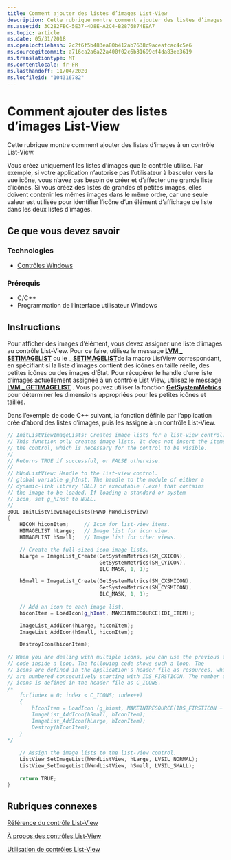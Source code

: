 ```yaml
---
title: Comment ajouter des listes d’images List-View
description: Cette rubrique montre comment ajouter des listes d’images à un contrôle List-View.
ms.assetid: 3C282FBC-5E37-4D8E-A2C4-B2876874E9A7
ms.topic: article
ms.date: 05/31/2018
ms.openlocfilehash: 2c2f6f5b483ea80b412ab7638c9aceafcac4c5e6
ms.sourcegitcommit: a716ca2a6a22a400f02c6b31699cf4da83ee3619
ms.translationtype: MT
ms.contentlocale: fr-FR
ms.lasthandoff: 11/04/2020
ms.locfileid: "104316782"
---
```

# <a name="how-to-add-list-view-image-lists"></a>Comment ajouter des listes d’images List-View

Cette rubrique montre comment ajouter des listes d’images à un contrôle List-View.

Vous créez uniquement les listes d’images que le contrôle utilise. Par exemple, si votre application n’autorise pas l’utilisateur à basculer vers la vue icône, vous n’avez pas besoin de créer et d’affecter une grande liste d’icônes. Si vous créez des listes de grandes et petites images, elles doivent contenir les mêmes images dans le même ordre, car une seule valeur est utilisée pour identifier l’icône d’un élément d’affichage de liste dans les deux listes d’images.

## <a name="what-you-need-to-know"></a>Ce que vous devez savoir

### <a name="technologies"></a>Technologies

-   [Contrôles Windows](window-controls.md)

### <a name="prerequisites"></a>Prérequis

-   C/C++
-   Programmation de l’interface utilisateur Windows

## <a name="instructions"></a>Instructions


Pour afficher des images d’élément, vous devez assigner une liste d’images au contrôle List-View. Pour ce faire, utilisez le message [**LVM \_ SETIMAGELIST**](lvm-setimagelist.md) ou le [**\_ SETIMAGELIST**](/windows/desktop/api/Commctrl/nf-commctrl-listview_setimagelist)de la macro ListView correspondant, en spécifiant si la liste d’images contient des icônes en taille réelle, des petites icônes ou des images d’État. Pour récupérer le handle d’une liste d’images actuellement assignée à un contrôle List View, utilisez le message [**LVM \_ GETIMAGELIST**](lvm-getimagelist.md) . Vous pouvez utiliser la fonction [**GetSystemMetrics**](/windows/desktop/api/winuser/nf-winuser-getsystemmetrics) pour déterminer les dimensions appropriées pour les petites icônes et tailles.

Dans l’exemple de code C++ suivant, la fonction définie par l’application crée d’abord des listes d’images, puis les assigne à un contrôle List-View.


```C++
// InitListViewImageLists: Creates image lists for a list-view control.
// This function only creates image lists. It does not insert the items into
// the control, which is necessary for the control to be visible.   
//
// Returns TRUE if successful, or FALSE otherwise. 
//
// hWndListView: Handle to the list-view control. 
// global variable g_hInst: The handle to the module of either a 
// dynamic-link library (DLL) or executable (.exe) that contains
// the image to be loaded. If loading a standard or system
// icon, set g_hInst to NULL.
//
BOOL InitListViewImageLists(HWND hWndListView) 
{ 
    HICON hiconItem;     // Icon for list-view items.
    HIMAGELIST hLarge;   // Image list for icon view.
    HIMAGELIST hSmall;   // Image list for other views.

    // Create the full-sized icon image lists. 
    hLarge = ImageList_Create(GetSystemMetrics(SM_CXICON), 
                              GetSystemMetrics(SM_CYICON), 
                              ILC_MASK, 1, 1); 

    hSmall = ImageList_Create(GetSystemMetrics(SM_CXSMICON), 
                              GetSystemMetrics(SM_CYSMICON), 
                              ILC_MASK, 1, 1); 
    
    // Add an icon to each image list.  
    hiconItem = LoadIcon(g_hInst, MAKEINTRESOURCE(IDI_ITEM));

    ImageList_AddIcon(hLarge, hiconItem);
    ImageList_AddIcon(hSmall, hiconItem);

    DestroyIcon(hiconItem);
 
// When you are dealing with multiple icons, you can use the previous four lines of 
// code inside a loop. The following code shows such a loop. The 
// icons are defined in the application's header file as resources, which 
// are numbered consecutively starting with IDS_FIRSTICON. The number of 
// icons is defined in the header file as C_ICONS.
/*    
    for(index = 0; index < C_ICONS; index++)
    {
        hIconItem = LoadIcon (g_hinst, MAKEINTRESOURCE(IDS_FIRSTICON + index));
        ImageList_AddIcon(hSmall, hIconItem);
        ImageList_AddIcon(hLarge, hIconItem);
        Destroy(hIconItem);
    }
*/
    
    // Assign the image lists to the list-view control. 
    ListView_SetImageList(hWndListView, hLarge, LVSIL_NORMAL); 
    ListView_SetImageList(hWndListView, hSmall, LVSIL_SMALL); 
    
    return TRUE; 
}
```



## <a name="related-topics"></a>Rubriques connexes

<dl> <dt>

[Référence du contrôle List-View](bumper-list-view-list-view-control-reference.md)
</dt> <dt>

[À propos des contrôles List-View](list-view-controls-overview.md)
</dt> <dt>

[Utilisation de contrôles List-View](using-list-view-controls.md)
</dt> </dl>

 

 